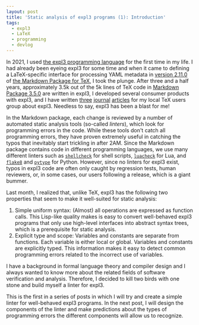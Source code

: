 ```yaml
---
layout: post
title: 'Static analysis of expl3 programs (1): Introduction'
tags:
  - expl3
  - LaTeX
  - programming
  - devlog
---
```


In 2021, I used [the expl3 programming language][7] for the first time in my life. I had already been eyeing expl3 for some time and when it came to defining a LaTeX-specific interface for processing YAML metadata in [version 2.11.0][1] of [the Markdown Package for TeX][2], I took the plunge. After three and a half years, approximately 3.5k out of the 5k lines of TeX code in [Markdown Package 3.5.0][3] are written in expl3, I developed several consumer products with expl3, and I have written [three][4] [journal][5] [articles][6] for my local TeX users group about expl3. Needless to say, expl3 has been a blast for me!

In the Markdown package, each change is reviewed by a number of automated static analysis tools (so-called *linters*), which look for programming errors in the code. While these tools don't catch all programming errors, they have proven extremely useful in catching the typos that inevitably start trickling in after 2AM. Since the Markdown package contains code in different programming languages, we use many different linters such as [`shellcheck`][8] for shell scripts, [`luacheck`][9] for Lua, and [`flake8`][10] and [`pytype`][11] for Python. However, since no linters for expl3 exist, typos in expl3 code are often only caught by regression tests, human reviewers, or, in some cases, our users following a release, which is a giant bummer.

Last month, I realized that, unlike TeX, expl3 has the following two properties that seem to make it well-suited for static analysis:

1. Simple uniform syntax: (Almost) all operations are expressed as function calls. This Lisp-like quality makes is easy to convert well-behaved expl3 programs that only use high-level interfaces into abstract syntax trees, which is a prerequisite for static analysis.
2. Explicit type and scope: Variables and constants are separate from functions. Each variable is either local or global. Variables and constants are explicitly typed. This information makes it easy to detect common programming errors related to the incorrect use of variables.

I have a background in formal language theory and compiler design and I always wanted to know more about the related fields of software verification and analysis. Therefore, I decided to kill two birds with one stone and build myself a linter for expl3.

This is the first in a series of posts in which I will try and create a simple linter for well-behaved expl3 programs. In the next post, I will design the components of the linter and make predictions about the types of programming errors the different components will allow us to recognize.

 [1]: https://github.com/Witiko/markdown/releases/tag/2.11.0
 [2]: https://ctan.org/pkg/markdown
 [3]: https://github.com/Witiko/markdown/releases/tag/3.5.0
 [4]: http://dx.doi.org/10.5300/2022-1-4/35
 [5]: http://dx.doi.org/10.5300/2023-1-2/3
 [6]: http://dx.doi.org/10.5300/2023-3-4/153
 [7]: http://mirrors.ctan.org/macros/latex/required/l3kernel/expl3.pdf
 [8]: https://www.shellcheck.net/
 [9]: https://github.com/mpeterv/luacheck
 [10]: https://pypi.org/project/flake8/
 [11]: https://pypi.org/project/pytype/
 [12]: https://twitter.com/tvitecnik/status/1774781689362784627
 [13]: https://twitter.com/tvitecnik/status/1774781719498956810
 [14]: https://twitter.com/tvitecnik/status/1774781790386860488
 [15]: https://twitter.com/tvitecnik/status/1774781824453005577
 
